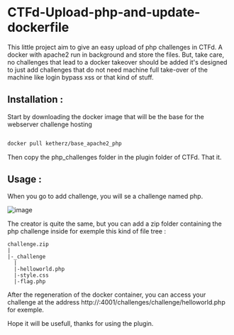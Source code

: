 # CTFd-Upload-php-and-update-dockerfile

This little project aim to give an easy upload of php challenges in CTFd. A docker with apache2 run in background and store the files.
But, take care, no challenges that lead to a docker takeover should be added it's designed to just add challenges that do not need machine full take-over of the machine like login bypass xss or that kind of stuff.

## Installation :

Start by downloading the docker image that will be the base for the webserver challenge hosting

```bash

docker pull ketherz/base_apache2_php

```
Then copy the php_challenges folder in the plugin folder of CTFd. That it.

## Usage :

When you go to add challenge, you will se a challenge named php. 

![image](https://user-images.githubusercontent.com/1362237/114372227-981c2580-9b81-11eb-8656-dbc3c4f3d356.png)

The creator is quite the same, but you can add a zip folder containing the php challenge inside for exemple this kind of file tree :



```
challenge.zip
|
|-_challenge
  |
  |-helloworld.php
  |-style.css
  |-flag.php
```


After the regeneration of the docker container, you can access your challenge at the address http://:4001/challenges/challenge/helloworld.php for exemple. 

Hope it will be usefull, thanks for using the plugin.


